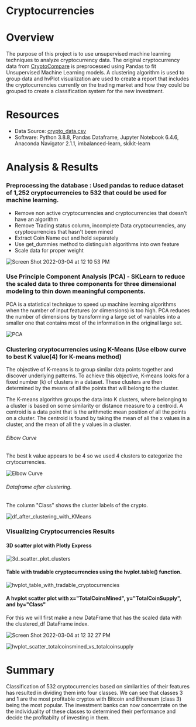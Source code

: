 # Cryptocurrencies

# Overview
The purpose of this project is to use unsupervised machine learning techniques to analyze cryptocurrency data. The original cryptocurrency data from [CryptoCompare](https://min-api.cryptocompare.com/data/all/coinlist) is preprocessed using Pandas to fit Unsupervised Machine Learning models. A clustering algorithm is used to group data and hvPlot visualization are used to create a report that includes the cryptocurrencies currently on the trading market and how they could be grouped to create a classification system for the new investment.

# Resources
* Data Source: [crypto_data.csv](https://github.com/ramya-ramamur/Cryptocurrencies/tree/main/Resources)
* Software: Python 3.8.8, Pandas Dataframe, Jupyter Notebook 6.4.6, Anaconda Navigator 2.1.1, imbalanced-learn, skikit-learn

# Analysis & Results
### Preprocessing the database : Used pandas to reduce dataset of 1,252 cryptocurrencies to 532 that could be used for machine learning.
  - Remove non active cryptocurrencies and cryptocurrencies that doesn't have an algorithm
  - Remove Trading status column, incomplete Data cryptocurrencies, any cryptocurrencies that hasn't been mined
  - Extract Coin Name out and hold separately
  - Use get_dummies method to distinguish algorithms into own feature
  - Scale data for proper weight

![Screen Shot 2022-03-04 at 12 10 53 PM](https://user-images.githubusercontent.com/75961057/156834529-f4d626f5-fb45-43f6-84f5-891ae4a886f0.png)

### Use Principle Component Analysis (PCA) - SKLearn to reduce the scaled data to three components for three dimensional modeling to thin down meaningful components. 
PCA is a statistical technique to speed up machine learning algorithms when the number of input features (or dimensions) is too high. PCA reduces the number of dimensions by transforming a large set of variables into a smaller one that contains most of the information in the original large set.

![PCA](https://user-images.githubusercontent.com/75961057/156835152-d783e418-8666-49b4-8925-2056b0327fef.png)

### Clustering cryptocurrencies using K-Means (Use elbow curve to best K value(4) for K-means method)

The objective of K-means is to group similar data points together and discover underlying patterns. To achieve this objective, K-means looks for a fixed number (k) of clusters in a dataset. These clusters are then determined by the means of all the points that will belong to the cluster.

The K-means algorithm groups the data into K clusters, where belonging to a cluster is based on some similarity or distance measure to a centroid.
A centroid is a data point that is the arithmetic mean position of all the points on a cluster. The centroid is found by taking the mean of all the x values in a cluster, and the mean of all the y values in a cluster.

###### Elbow Curve
The best k value appears to be 4 so we used 4 clusters to categorize the crytocurrencies.

![Elbow Curve](https://user-images.githubusercontent.com/75961057/156834011-819b2904-38df-4475-9ed6-bb03f88657ef.png)

###### Dataframe after clustering.
The column "Class" shows the cluster labels of the crypto. 

![df_after_clustering_with_KMeans](https://user-images.githubusercontent.com/75961057/156836009-b649c7dc-a35b-42e2-a49e-69b2650dab3e.png)

### Visualizing Cryptocurrencies Results

#### 3D scatter plot with Plotly Express

![3d_scatter_plot_clusters](https://user-images.githubusercontent.com/75961057/156836236-629f3cbd-58ec-4417-8f46-4584a3298f28.png)

#### Table with tradable cryptocurrencies using the hvplot.table() function.

![hvplot_table_with_tradable_cryptocurrencies](https://user-images.githubusercontent.com/75961057/156836726-17501313-94d7-4a1b-a433-5a19418560ee.png)

#### A hvplot scatter plot with x="TotalCoinsMined", y="TotalCoinSupply", and by="Class"
For this we will first make a new DataFrame that has the scaled data with the clustered_df DataFrame index.

![Screen Shot 2022-03-04 at 12 32 27 PM](https://user-images.githubusercontent.com/75961057/156837404-cb513889-562f-4b8f-8a6e-a5f1940801e5.png)

![hvplot_scatter_totalcoinsmined_vs_totalcoinsupply](https://user-images.githubusercontent.com/75961057/156837102-c1a90e89-1724-4701-95bb-dd486e683360.png)

# Summary
Classification of 532 cryptocurrencies based on similarities of their features has resulted in dividing them into four classes. We can see that classes 3 and 1 are the most profitable cryptos with Bitcoin and Ethereum (class 3) being the most popular. The investment banks can now concentrate on the the individuality of these classes to determined their performance and decide the profitabilty of investing in them. 
